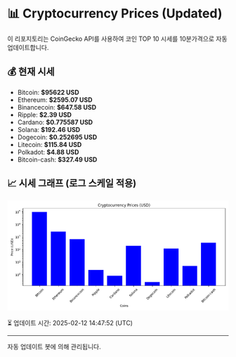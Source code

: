 
# 📊 Cryptocurrency Prices (Updated)

이 리포지토리는 CoinGecko API를 사용하여 코인 TOP 10 시세를 10분가격으로 자동 업데이트합니다.

## 💰 현재 시세
- Bitcoin: **$95622 USD**
- Ethereum: **$2595.07 USD**
- Binancecoin: **$647.58 USD**
- Ripple: **$2.39 USD**
- Cardano: **$0.775587 USD**
- Solana: **$192.46 USD**
- Dogecoin: **$0.252695 USD**
- Litecoin: **$115.84 USD**
- Polkadot: **$4.88 USD**
- Bitcoin-cash: **$327.49 USD**

## 📈 시세 그래프 (로그 스케일 적용)
![Crypto Prices](crypto_prices.png)

⏳ 업데이트 시간: 2025-02-12 14:47:52 (UTC)

---
자동 업데이트 봇에 의해 관리됩니다.
